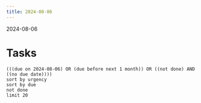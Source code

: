 ```yaml
---
title: 2024-08-06
---
```

2024-08-06
# Tasks
```tasks
(((due on 2024-08-06) OR (due before next 1 month)) OR ((not done) AND ((no due date))))
sort by urgency
sort by due
not done
limit 20
```